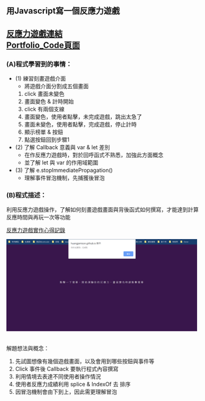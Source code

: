 ## 用Javascript寫一個反應力遊戲  <br/>
[反應力遊戲連結](https://huangjamison.github.io/reaction_game/reaction.html)<br/>[Portfolio_Code頁面](https://huangjamison.github.io/Portfolio_Code/)
---
### (A)程式學習到的事情：
* (1) 練習刻畫遊戲介面
  * 將遊戲介面分割成五個畫面
  1. click 畫面未變色
  2. 畫面變色 & 計時開始
  3. click 有兩個支線
  4. 畫面變色，使用者點擊，未完成遊戲，跳出太急了
  5. 畫面未變色，使用者點擊，完成遊戲，停止計時
  6. 顯示榜單 & 按鈕
  7. 點選按鈕回到步驟1 
* (2) 了解 Callback 意義與 var & let 差別
  * 在作反應力遊戲時，對於回呼函式不熟悉，加強此方面概念
  * 並了解 let 與 var 的作用域範圍 
* (3) 了解 e.stopImmediatePropagation()
  * 理解事件冒泡機制，先捕獲後冒泡   

### (B)程式描述：
利用反應力遊戲操作，了解如何刻畫遊戲畫面與背後函式如何撰寫，才能達到計算反應時間與再玩一次等功能

[反應力遊戲實作心得記錄](https://reurl.cc/vnXdZl)


<img src="./反應力遊戲.PNG" alt="反應力遊戲" title="width=400" width="500" />
<br/><br/>


解題想法與概念：
1. 先試圖想像有幾個遊戲畫面，以及會用到哪些按鈕與事件等
2. Click 事件後 Callback 要執行程式內容撰寫
3. 利用情境去表達不同使用者操作情況
4. 使用者反應力成績利用 splice & IndexOf 去 排序
5. 因冒泡機制會由下到上，因此需更理解冒泡